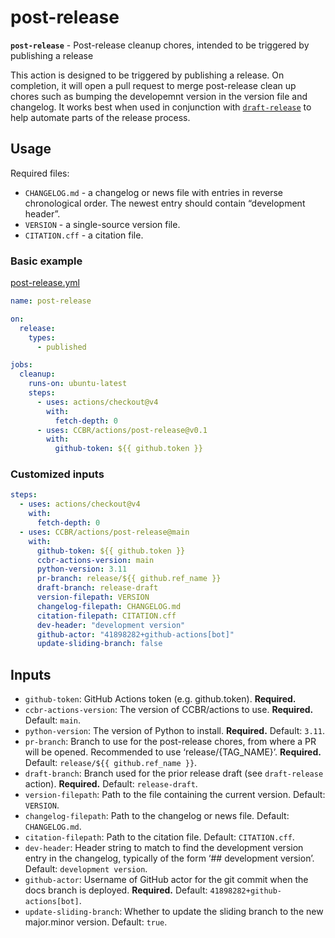# post-release

**`post-release`** - Post-release cleanup chores, intended to be
triggered by publishing a release

This action is designed to be triggered by publishing a release. On
completion, it will open a pull request to merge post-release clean up
chores such as bumping the developemnt version in the version file and
changelog. It works best when used in conjunction with
[`draft-release`](/draft-release) to help automate parts of the release
process.

## Usage

Required files:

- `CHANGELOG.md` - a changelog or news file with entries in reverse
  chronological order. The newest entry should contain “development
  header”.
- `VERSION` - a single-source version file.
- `CITATION.cff` - a citation file.

### Basic example

[post-release.yml](/examples/post-release.yml)

```yaml
name: post-release

on:
  release:
    types:
      - published

jobs:
  cleanup:
    runs-on: ubuntu-latest
    steps:
      - uses: actions/checkout@v4
        with:
          fetch-depth: 0
      - uses: CCBR/actions/post-release@v0.1
        with:
          github-token: ${{ github.token }}
```

### Customized inputs

```yaml
steps:
  - uses: actions/checkout@v4
    with:
      fetch-depth: 0
  - uses: CCBR/actions/post-release@main
    with:
      github-token: ${{ github.token }}
      ccbr-actions-version: main
      python-version: 3.11
      pr-branch: release/${{ github.ref_name }}
      draft-branch: release-draft
      version-filepath: VERSION
      changelog-filepath: CHANGELOG.md
      citation-filepath: CITATION.cff
      dev-header: "development version"
      github-actor: "41898282+github-actions[bot]"
      update-sliding-branch: false
```

## Inputs

- `github-token`: GitHub Actions token (e.g. github.token).
  **Required.**
- `ccbr-actions-version`: The version of CCBR/actions to use.
  **Required.** Default: `main`.
- `python-version`: The version of Python to install. **Required.**
  Default: `3.11`.
- `pr-branch`: Branch to use for the post-release chores, from where a
  PR will be opened. Recommended to use ‘release/{TAG_NAME}’.
  **Required.** Default: `release/${{ github.ref_name }}`.
- `draft-branch`: Branch used for the prior release draft (see
  `draft-release` action). **Required.** Default: `release-draft`.
- `version-filepath`: Path to the file containing the current version.
  Default: `VERSION`.
- `changelog-filepath`: Path to the changelog or news file. Default:
  `CHANGELOG.md`.
- `citation-filepath`: Path to the citation file. Default:
  `CITATION.cff`.
- `dev-header`: Header string to match to find the development version
  entry in the changelog, typically of the form ‘\## <software name>
  development version’. Default: `development version`.
- `github-actor`: Username of GitHub actor for the git commit when the
  docs branch is deployed. **Required.** Default:
  `41898282+github-actions[bot]`.
- `update-sliding-branch`: Whether to update the sliding branch to the
  new major.minor version. Default: `true`.
